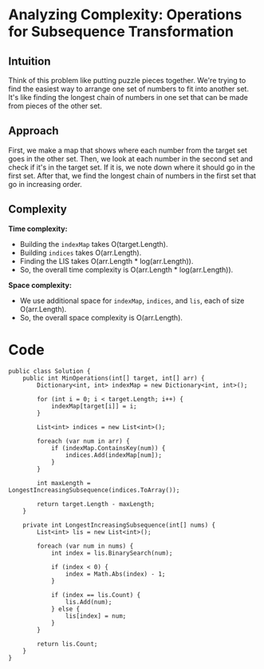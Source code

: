 # Analyzing Complexity: Operations for Subsequence Transformation

## Intuition
Think of this problem like putting puzzle pieces together. We're trying to find the easiest way to arrange one set of numbers to fit into another set. It's like finding the longest chain of numbers in one set that can be made from pieces of the other set.

## Approach
First, we make a map that shows where each number from the target set goes in the other set. Then, we look at each number in the second set and check if it's in the target set. If it is, we note down where it should go in the first set. After that, we find the longest chain of numbers in the first set that go in increasing order.

## Complexity
**Time complexity:**
- Building the `indexMap` takes O(target.Length).
- Building `indices` takes O(arr.Length).
- Finding the LIS takes O(arr.Length * log(arr.Length)).
- So, the overall time complexity is O(arr.Length * log(arr.Length)).

**Space complexity:**
- We use additional space for `indexMap`, `indices`, and `lis`, each of size O(arr.Length).
- So, the overall space complexity is O(arr.Length).

# Code
```
public class Solution {
    public int MinOperations(int[] target, int[] arr) {
        Dictionary<int, int> indexMap = new Dictionary<int, int>();
        
        for (int i = 0; i < target.Length; i++) {
            indexMap[target[i]] = i;
        }
        
        List<int> indices = new List<int>();
        
        foreach (var num in arr) {
            if (indexMap.ContainsKey(num)) {
                indices.Add(indexMap[num]);
            }
        }
        
        int maxLength = LongestIncreasingSubsequence(indices.ToArray());
        
        return target.Length - maxLength;
    }
    
    private int LongestIncreasingSubsequence(int[] nums) {
        List<int> lis = new List<int>();
        
        foreach (var num in nums) {
            int index = lis.BinarySearch(num);
            
            if (index < 0) {
                index = Math.Abs(index) - 1;
            }
            
            if (index == lis.Count) {
                lis.Add(num);
            } else {
                lis[index] = num;
            }
        }
        
        return lis.Count;
    }
}
```
